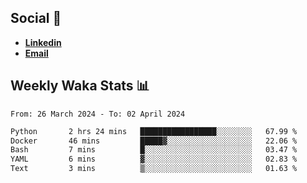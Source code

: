## Social 🔗

- [**Linkedin**](https://www.linkedin.com/in/trevorward001/)
- **<a href="mailto:trevorward001@gmail.com">Email<a>**

## Weekly Waka Stats 📊
<!--START_SECTION:waka-->

```txt
From: 26 March 2024 - To: 02 April 2024

Python       2 hrs 24 mins   █████████████████░░░░░░░░   67.99 %
Docker       46 mins         █████▓░░░░░░░░░░░░░░░░░░░   22.06 %
Bash         7 mins          █░░░░░░░░░░░░░░░░░░░░░░░░   03.47 %
YAML         6 mins          ▓░░░░░░░░░░░░░░░░░░░░░░░░   02.83 %
Text         3 mins          ▒░░░░░░░░░░░░░░░░░░░░░░░░   01.63 %
```

<!--END_SECTION:waka-->

<!--

Here are some ideas to get you started:

- 🔭 I’m currently working on (way to add branches committed on)
- 🌱 I’m currently learning Web Frameworks and Machine Learning! (Lisp, JS (react & angular), Python, and __)
- 💬 Ask me about ...
- 📫 How to reach me: 
- 😄 Pronouns: He/Him/His
- ⚡ Fun fact: ...

that-recsys-lab
-->
